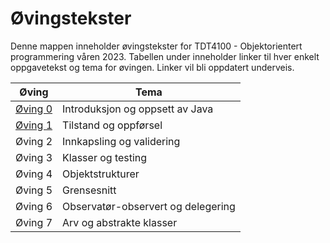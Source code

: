 # Øvingstekster

Denne mappen inneholder øvingstekster for TDT4100 - Objektorientert programmering våren 2023. Tabellen under inneholder linker til hver enkelt oppgavetekst og tema for øvingen. Linker vil bli oppdatert underveis.

| Øving                         | Tema                               |
| ----------------------------- | ---------------------------------- |
| [Øving 0](./oving0/README.md) | Introduksjon og oppsett av Java    |
| [Øving 1](./oving1/README.md) | Tilstand og oppførsel              |
| Øving 2                       | Innkapsling og validering          |
| Øving 3                       | Klasser og testing                 |
| Øving 4                       | Objektstrukturer                   |
| Øving 5                       | Grensesnitt                        |
| Øving 6                       | Observatør-observert og delegering |
| Øving 7                       | Arv og abstrakte klasser           |
